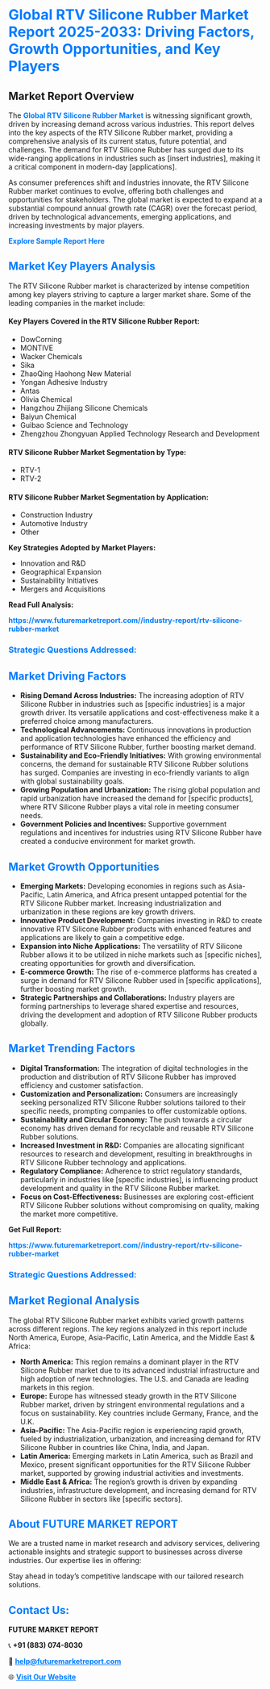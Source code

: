 <h1 style="color: #007BFF;">Global RTV Silicone Rubber Market Report 2025-2033: Driving Factors, Growth Opportunities, and Key Players</h1>

<section id="overview">
<h2>Market Report Overview</h2>
<p>The <a href="https://www.futuremarketreport.com//industry-report/rtv-silicone-rubber-market" style="color: #007BFF; text-decoration: none;"><strong>Global RTV Silicone Rubber Market</strong></a> is witnessing significant growth, driven by increasing demand across various industries. This report delves into the key aspects of the RTV Silicone Rubber market, providing a comprehensive analysis of its current status, future potential, and challenges. The demand for RTV Silicone Rubber has surged due to its wide-ranging applications in industries such as [insert industries], making it a critical component in modern-day [applications].</p>
<p>As consumer preferences shift and industries innovate, the RTV Silicone Rubber market continues to evolve, offering both challenges and opportunities for stakeholders. The global market is expected to expand at a substantial compound annual growth rate (CAGR) over the forecast period, driven by technological advancements, emerging applications, and increasing investments by major players.</p>
</section>

<section id="overview">
<p><a href="https://www.futuremarketreport.com//request-sample/reportId=86823" style="color: #007BFF; text-decoration: none;"><strong>Explore Sample Report Here</strong></a></p>
</section>

<section id="key-players">
<h2 style="color: #007BFF;">Market Key Players Analysis</h2>
<p>The RTV Silicone Rubber market is characterized by intense competition among key players striving to capture a larger market share. Some of the leading companies in the market include:</p>
<h4>Key Players Covered in the RTV Silicone Rubber Report:</h4>
<ul><li>DowCorning</li><li>MONTIVE</li><li>Wacker Chemicals</li><li>Sika</li><li>ZhaoQing Haohong New Material</li><li>Yongan Adhesive Industry</li><li>Antas</li><li>Olivia Chemical</li><li>Hangzhou Zhijiang Silicone Chemicals</li><li>Baiyun Chemical</li><li>Guibao Science and Technology</li><li>Zhengzhou Zhongyuan Applied Technology Research and Development</li></ul>
<h4>RTV Silicone Rubber Market Segmentation by Type:</h4>
<ul><li>RTV-1</li><li>RTV-2</li></ul>

<h4>RTV Silicone Rubber Market Segmentation by Application:</h4>
<ul><li>Construction Industry</li><li>Automotive Industry</li><li>Other</li></ul>
<p><strong>Key Strategies Adopted by Market Players:</strong></p>
<ul>
<li>Innovation and R&D</li>
<li>Geographical Expansion</li>
<li>Sustainability Initiatives</li>
<li>Mergers and Acquisitions</li>
</ul>
</section>

<section>
<p><strong>Read Full Analysis: </strong></p><a href="https://www.futuremarketreport.com//industry-report/rtv-silicone-rubber-market" style="color: #007BFF; text-decoration: none;"><strong>https://www.futuremarketreport.com//industry-report/rtv-silicone-rubber-market</strong></a>
<h3 style="color: #007BFF;">Strategic Questions Addressed:</h3>
</section>

<section id="driving-factors">
<h2 style="color: #007BFF;">Market Driving Factors</h2>
<ul>
<li><strong>Rising Demand Across Industries:</strong> The increasing adoption of RTV Silicone Rubber in industries such as [specific industries] is a major growth driver. Its versatile applications and cost-effectiveness make it a preferred choice among manufacturers.</li>
<li><strong>Technological Advancements:</strong> Continuous innovations in production and application technologies have enhanced the efficiency and performance of RTV Silicone Rubber, further boosting market demand.</li>
<li><strong>Sustainability and Eco-Friendly Initiatives:</strong> With growing environmental concerns, the demand for sustainable RTV Silicone Rubber solutions has surged. Companies are investing in eco-friendly variants to align with global sustainability goals.</li>
<li><strong>Growing Population and Urbanization:</strong> The rising global population and rapid urbanization have increased the demand for [specific products], where RTV Silicone Rubber plays a vital role in meeting consumer needs.</li>
<li><strong>Government Policies and Incentives:</strong> Supportive government regulations and incentives for industries using RTV Silicone Rubber have created a conducive environment for market growth.</li>
</ul>
</section>

<section id="growth-opportunities">
<h2 style="color: #007BFF;">Market Growth Opportunities</h2>
<ul>
<li><strong>Emerging Markets:</strong> Developing economies in regions such as Asia-Pacific, Latin America, and Africa present untapped potential for the RTV Silicone Rubber market. Increasing industrialization and urbanization in these regions are key growth drivers.</li>
<li><strong>Innovative Product Development:</strong> Companies investing in R&D to create innovative RTV Silicone Rubber products with enhanced features and applications are likely to gain a competitive edge.</li>
<li><strong>Expansion into Niche Applications:</strong> The versatility of RTV Silicone Rubber allows it to be utilized in niche markets such as [specific niches], creating opportunities for growth and diversification.</li>
<li><strong>E-commerce Growth:</strong> The rise of e-commerce platforms has created a surge in demand for RTV Silicone Rubber used in [specific applications], further boosting market growth.</li>
<li><strong>Strategic Partnerships and Collaborations:</strong> Industry players are forming partnerships to leverage shared expertise and resources, driving the development and adoption of RTV Silicone Rubber products globally.</li>
</ul>
</section>

<section id="trending-factors">
<h2 style="color: #007BFF;">Market Trending Factors</h2>
<ul>
<li><strong>Digital Transformation:</strong> The integration of digital technologies in the production and distribution of RTV Silicone Rubber has improved efficiency and customer satisfaction.</li>
<li><strong>Customization and Personalization:</strong> Consumers are increasingly seeking personalized RTV Silicone Rubber solutions tailored to their specific needs, prompting companies to offer customizable options.</li>
<li><strong>Sustainability and Circular Economy:</strong> The push towards a circular economy has driven demand for recyclable and reusable RTV Silicone Rubber solutions.</li>
<li><strong>Increased Investment in R&D:</strong> Companies are allocating significant resources to research and development, resulting in breakthroughs in RTV Silicone Rubber technology and applications.</li>
<li><strong>Regulatory Compliance:</strong> Adherence to strict regulatory standards, particularly in industries like [specific industries], is influencing product development and quality in the RTV Silicone Rubber market.</li>
<li><strong>Focus on Cost-Effectiveness:</strong> Businesses are exploring cost-efficient RTV Silicone Rubber solutions without compromising on quality, making the market more competitive.</li>
</ul>
</section>

<section>
<p><strong>Get Full Report: </strong></p><a href="https://www.futuremarketreport.com//industry-report/rtv-silicone-rubber-market" style="color: #007BFF; text-decoration: none;"><strong>https://www.futuremarketreport.com//industry-report/rtv-silicone-rubber-market</strong></a>
<h3 style="color: #007BFF;">Strategic Questions Addressed:</h3>
</section>


<section id="regional-analysis">
<h2 style="color: #007BFF;">Market Regional Analysis</h2>
<p>The global RTV Silicone Rubber market exhibits varied growth patterns across different regions. The key regions analyzed in this report include North America, Europe, Asia-Pacific, Latin America, and the Middle East & Africa:</p>
<ul>
<li><strong>North America:</strong> This region remains a dominant player in the RTV Silicone Rubber market due to its advanced industrial infrastructure and high adoption of new technologies. The U.S. and Canada are leading markets in this region.</li>
<li><strong>Europe:</strong> Europe has witnessed steady growth in the RTV Silicone Rubber market, driven by stringent environmental regulations and a focus on sustainability. Key countries include Germany, France, and the U.K.</li>
<li><strong>Asia-Pacific:</strong> The Asia-Pacific region is experiencing rapid growth, fueled by industrialization, urbanization, and increasing demand for RTV Silicone Rubber in countries like China, India, and Japan.</li>
<li><strong>Latin America:</strong> Emerging markets in Latin America, such as Brazil and Mexico, present significant opportunities for the RTV Silicone Rubber market, supported by growing industrial activities and investments.</li>
<li><strong>Middle East & Africa:</strong> The region’s growth is driven by expanding industries, infrastructure development, and increasing demand for RTV Silicone Rubber in sectors like [specific sectors].</li>
</ul>
</section>

<footer>
<h2 style="color: #007BFF;">About FUTURE MARKET REPORT</h2>
<p>We are a trusted name in market research and advisory services, delivering actionable insights and strategic support to businesses across diverse industries. Our expertise lies in offering:</p>

<p>Stay ahead in today’s competitive landscape with our tailored research solutions.</p>

<h2 style="color: #007BFF;">Contact Us:</h2>
<p><strong>FUTURE MARKET REPORT</strong></p>
<p>📞 <strong>+91 (883) 074-8030</strong></p>
<p>📧 <strong><a href="mailto:help@futuremarketreport.com" style="color: #007BFF;">help@futuremarketreport.com</a></strong></p>
<p>🌐 <strong><a href="https://www.futuremarketreport.com/" style="color: #007BFF;">Visit Our Website</a></strong></p>
</footer>